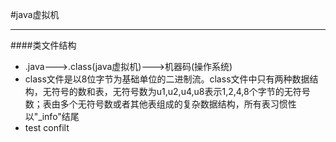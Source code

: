 #java虚拟机
____
####类文件结构
* .java--->.class(java虚拟机)--->机器码(操作系统)
* class文件是以8位字节为基础单位的二进制流。class文件中只有两种数据结构，无符号的数和表，无符号数为u1,u2,u4,u8表示1,2,4,8个字节的无符号数；表由多个无符号数或者其他表组成的复杂数据结构，所有表习惯性以"_info"结尾
* test confilt
